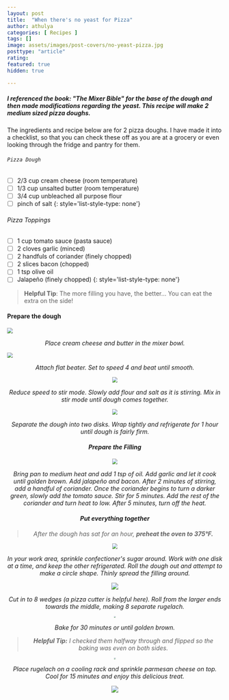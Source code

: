 ```yaml
---
layout: post
title:  "When there's no yeast for Pizza"
author: athulya
categories: [ Recipes ]
tags: []
image: assets/images/post-covers/no-yeast-pizza.jpg
posttype: "article"
rating:
featured: true
hidden: true

---
```


##### I referenced the book: "The Mixer Bible" for the base of the dough and then made modifications regarding the yeast. This recipe will make 2 medium sized pizza doughs.

The ingredients and recipe below are for 2 pizza doughs. I have made it into a checklist, so that you can check these off as you are at a grocery or even looking through the fridge and pantry for them. 

###### `Pizza Dough`

- [ ] 2/3 cup cream cheese (room temperature)
- [ ] 1/3 cup unsalted butter (room temperature)
- [ ] 3/4 cup unbleached all purpose flour
- [ ] pinch of salt
  {: style='list-style-type: none'}

###### Pizza Toppings

- [ ] 1 cup tomato sauce (pasta sauce)
- [ ] 2 cloves garlic (minced)
- [ ] 2 handfuls of coriander (finely chopped)
- [ ] 2 slices bacon (chopped)
- [ ] 1 tsp olive oil
- [ ] Jalapeño (finely chopped)
  {: style='list-style-type: none'}

> **Helpful Tip**: The more filling you have, the better... You can eat the extra on the side!

<script>$(document).ready(function(){$('.task-list-item-checkbox').prop("disabled", false);});</script>

#### **Prepare the dough**

<img src="/assets/images/rugelach/aafirst.gif" style="zoom:80%;" /> <em><center>Place cream cheese and butter in the mixer bowl.</center>

<img src="/assets/images/rugelach/second.gif" style="zoom:80%;" /><center><em>Attach flat beater. Set to speed 4 and beat until smooth.</em>

<img src="/assets/images/rugelach/third.gif" style="zoom:80%;" /><center><em>Reduce speed to stir mode. Slowly add flour and salt as it is stirring. Mix in stir mode until dough comes together.</em>

<img src="/assets/images/rugelach/fourth.gif" style="zoom:80%;" /><center><em>Separate the dough into two disks. Wrap tightly and refrigerate for 1 hour until dough is fairly firm.</em>

#### **Prepare the Filling**

<img src="/assets/images/rugelach/fifth.gif" style="zoom:80%;" /><center><em>Bring pan to medium heat and add 1 tsp of oil. Add garlic and let it cook until golden brown. Add jalapeño and bacon. After 2 minutes of stirring, add a handful of coriander. Once the coriander begins to turn a darker green, slowly add the tomato sauce. Stir for 5 minutes. Add the rest of the coriander and turn heat to low. After 5 minutes, turn off the heat.</em>

#### **Put everything together**

> After the dough has sat for an hour, **preheat the oven to 375°F.**

<img src="/assets/images/rugelach/sixth.gif" style="zoom:80%;" /><center><em>In your work area, sprinkle confectioner's sugar around. Work with one disk at a time, and keep the other refrigerated. Roll the dough out and attempt to make a circle shape. Thinly spread the filling around.</em>

<img src="/assets/images/rugelach/8.gif"  /><center><em>Cut in to 8 wedges (a pizza cutter is helpful here). Roll from the larger ends towards the middle, making 8 separate rugelach.</em>

<img src="/assets/images/rugelach/time_to_bake.jpg" style="zoom: 25%;" /><center><em>Bake for 30 minutes or until golden brown.</em>

> **Helpful Tip:** I checked them halfway through and flipped so the baking was even on both sides.

<img src="/assets/images/rugelach/cooling.jpg" style="zoom:25%;" /><center><em>Place rugelach on a cooling rack and sprinkle parmesan cheese on top. Cool for 15 minutes and enjoy this delicious treat.</em> 

![](/assets/images/rugelach/final.gif)